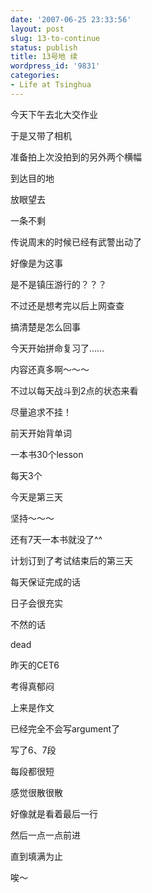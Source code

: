 ```yaml
---
date: '2007-06-25 23:33:56'
layout: post
slug: 13-to-continue
status: publish
title: 13号地 续
wordpress_id: '9831'
categories:
- Life at Tsinghua
---
```


今天下午去北大交作业

于是又带了相机

准备拍上次没拍到的另外两个横幅

到达目的地

放眼望去

一条不剩

传说周末的时候已经有武警出动了

好像是为这事

是不是镇压游行的？？？

不过还是想考完以后上网查查

搞清楚是怎么回事

今天开始拼命复习了……

内容还真多啊～～～

不过以每天战斗到2点的状态来看

尽量追求不挂！

前天开始背单词

一本书30个lesson  

每天3个

今天是第三天

坚持～～～

还有7天一本书就没了^^

计划订到了考试结束后的第三天

每天保证完成的话

日子会很充实

不然的话

dead

昨天的CET6

考得真郁闷

上来是作文

已经完全不会写argument了

写了6、7段

每段都很短

感觉很散很散

好像就是看着最后一行

然后一点一点前进

直到填满为止

唉～
